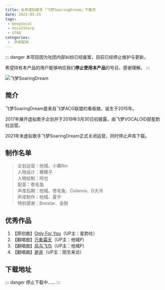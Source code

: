 ```yaml
---
title: 女声虚拟歌手「飞梦SoaringDream」下载页
date: 2022-03-25
tags:
 - DeepVocal
 - VocalSharp
 - UTAU
categories:
 -  声库配布
---
```


::: danger
本项目因为社团内部纠纷已经废案，目前已经停止维护与更新。

希望持有本产品的用户能够响应我们**停止使用本产品**的号召，感谢理解。
:::

![飞梦SoaringDream](/fm-banner.png)

简介
----
飞梦SoaringDream是来自飞梦ACG联盟的看板娘，诞生于2015年。

2017年展开虚拟歌手企划并于2019年3月30日初披露，由飞梦VOCALOID部星韵社运营。

2021年末虚拟歌手飞梦SoaringDream正式关闭运营，同时停止声库下载。

制作名单
----
>企划运营：他城、小黄Rin  
>人物设计：椰椰子  
>人物绘制：阿也  
>配音：卷毛兔  
>声库后期：他城、卷毛兔、Colanns、D大冷  
>声库制作：他城、夏宇  
>特别感谢：Boxstar、金刚  

优秀作品
----
1. 【原创曲】[Only For You](https://www.bilibili.com/video/BV1yv411s7Wb)（UP主：星韵社）  
2. 【翻唱曲】[万象霜天](https://www.bilibili.com/video/BV19N411R7Mt)（UP主：他城P）  
3. 【翻唱曲】[风与飞鸟](https://www.bilibili.com/video/BV1sQ4y1D7hF)（UP主：他城P）  
4. 【翻唱曲】[是非](https://www.bilibili.com/video/BV1k5411L76M)（UP主：陌生来访）  

下载地址
----
::: danger
停止下载中……
:::